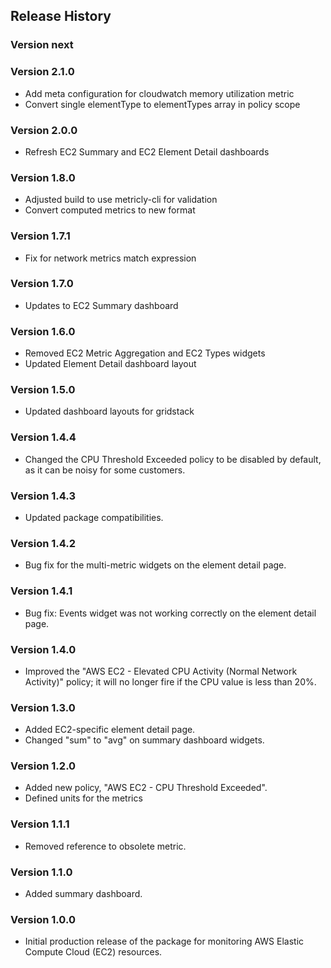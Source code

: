## Release History

### Version next

### Version 2.1.0
* Add meta configuration for cloudwatch memory utilization metric
* Convert single elementType to elementTypes array in policy scope

### Version 2.0.0

* Refresh EC2 Summary and EC2 Element Detail dashboards

### Version 1.8.0

* Adjusted build to use metricly-cli for validation
* Convert computed metrics to new format

### Version 1.7.1

* Fix for network metrics match expression

### Version 1.7.0

* Updates to EC2 Summary dashboard

### Version 1.6.0

* Removed EC2 Metric Aggregation and EC2 Types widgets
* Updated Element Detail dashboard layout

### Version 1.5.0

* Updated dashboard layouts for gridstack

### Version 1.4.4

* Changed the CPU Threshold Exceeded policy to be disabled by default, as it can be noisy for some customers.

### Version 1.4.3

* Updated package compatibilities.

### Version 1.4.2

* Bug fix for the multi-metric widgets on the element detail page.

### Version 1.4.1

* Bug fix: Events widget was not working correctly on the element detail page.

### Version 1.4.0

* Improved the "AWS EC2 - Elevated CPU Activity (Normal Network Activity)" policy; it will no longer fire if the CPU value is less than 20%.

### Version 1.3.0

* Added EC2-specific element detail page.
* Changed "sum" to "avg" on summary dashboard widgets.

### Version 1.2.0

* Added new policy, "AWS EC2 - CPU Threshold Exceeded".
* Defined units for the metrics

### Version 1.1.1

* Removed reference to obsolete metric.

### Version 1.1.0

* Added summary dashboard.

### Version 1.0.0

* Initial production release of the package for monitoring AWS Elastic Compute Cloud (EC2) resources.
